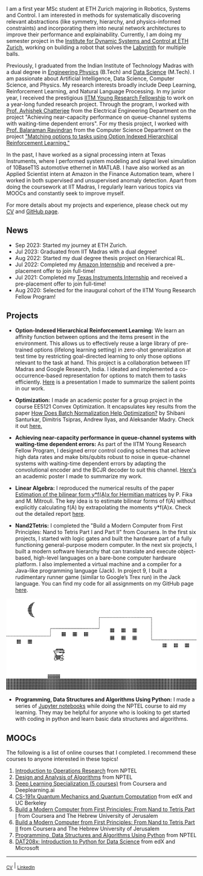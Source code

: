 
I am a first year MSc student at ETH Zurich majoring in Robotics, Systems and Control. I am interested in methods for systematically discovering relevant abstractions (like symmetry, hierarchy, and physics-informed constraints) and incorporating them into neural network architectures to improve their performance and explainability. Currently, I am doing my semester project in the [Institute for Dynamic Systems and Control at ETH Zurich](https://idsc.ethz.ch/), working on building a robot that solves the [Labyrinth](https://en.wikipedia.org/wiki/Labyrinth_(marble_game)) for multiple balls.

Previously, I graduated from the Indian Institute of Technology Madras with a dual degree in [Engineering Physics](https://physics.iitm.ac.in/program/3) (B.Tech) and [Data Science](https://ioe.iitm.ac.in/program/data-science/) (M.Tech). I am passionate about Artificial Intelligence, Data Science, Computer Science, and Physics. My research interests broadly include Deep Learning, Reinforcement Learning, and Natural Language Processing. In my junior year, I received the prestigious [IITM Young Research Fellowship](https://yrf.iitm.ac.in/) to work on a year-long funded research project. Through the program, I worked with [Prof. Avhishek Chatterjee](https://sites.google.com/site/avhishek1984/) from the Electrical Engineering Department on the project "Achieving near-capacity performance on queue-channel systems with waiting-time dependent errors". For my thesis project, I worked with [Prof. Balaraman Ravindran](http://www.cse.iitm.ac.in/~ravi/) from the Computer Science Department on the project ["Matching options to tasks using Option Indexed Hierarchical Reinforcement Learning."](https://dl.acm.org/doi/abs/10.5555/3545946.3599025)

In the past, I have worked as a signal processing intern at Texas Instruments, where I performed system modeling and signal level simulation of 10BaseT1S automotive ethernet in MATLAB. I have also worked as an Applied Scientist intern at Amazon in the Finance Automation team, where I worked in both supervised and unsupervised anomaly detection. Apart from doing the coursework at IIT Madras, I regularly learn various topics via MOOCs and constantly seek to improve myself. 

For more details about my projects and experience, please check out my [CV](Aniruddha_CV.pdf) and [GitHub page](https://github.com/s-aniruddha).


## News

* Sep 2023: Started my journey at ETH Zurich.
* Jul 2023: Graduated from IIT Madras with a dual degree!
* Aug 2022: Started my dual degree thesis project on Hierarchical RL.
* Jul 2022: Completed my [Amazon Internship](amazon_internship_letter.pdf) and received a pre-placement offer to join full-time!
* Jul 2021: Completed my [Texas Instruments Internship](TI_Internship_letter.pdf) and received a pre-placement offer to join full-time!
* Aug 2020: Selected for the inaugural cohort of the IITM Young Research Fellow Program!

## Projects

* **Option-Indexed Hierarchical Reinforcement Learning:** We learn an affinity function between options and the items present in the environment. This allows us to effectively reuse a large library of pre-trained options (lifelong learning setting) in zero-shot generalization at test time by restricting goal-directed learning to only those options relevant to the task at hand. This project is a collaboration between IIT Madras and Google Research, India. 
I ideated and implemented a co-occurrence-based representation for options to match them to tasks efficiently. [Here](https://github.com/s-aniruddha/Option-Indexed-Hierarchical-RL) is a presentation I made to summarize the salient points in our work.

* **Optimization:**  I made an academic poster for a group project in the course EE5121 Convex Optimization. It encapsulates key results from the paper [How Does Batch Normalization Help Optimization?](https://papers.nips.cc/paper/2018/hash/905056c1ac1dad141560467e0a99e1cf-Abstract.html) by Shibani Santurkar, Dimitris Tsipras, Andrew Ilyas, and Aleksander Madry. Check it out [here.](https://github.com/s-aniruddha/EE5121-Optimization-Project)

* **Achieving near-capacity performance in queue-channel systems with waiting-time dependent errors:** As part of the IITM Young Research Fellow Program, I designed error control coding schemes that achieve high data rates and make bits/qubits robust to noise in queue-channel systems with waiting-time dependent errors by adapting the convolutional encoder and the BCJR decoder to suit this channel. [Here's](https://github.com/s-aniruddha/Young-Research-Fellow) an academic poster I made to summarize my work.

* **Linear Algebra:** I reproduced the numerical results of the paper [Estimation of the bilinear form y\*f(A)x for Hermitian matrices](https://www.sciencedirect.com/science/article/pii/S002437951500511X)
by P. Fika and M. Mitrouli. The key idea is to estimate bilinear forms of f(A) without explicitly calculating f(A) by extrapolating the moments y\*f(A)x. Check out the detailed report [here](https://github.com/s-aniruddha/EE5120-Linear-Algebra-Project).

* **Nand2Tetris:** I completed the "Build a Modern Computer from First Principles: Nand to Tetris Part I and Part II" from Coursera. In the first six projects, I started with logic gates and built the hardware part of a fully functioning general-purpose modern computer. In the next six projects, I built a modern software hierarchy that can translate and execute object-based, high-level languages on a bare-bone computer hardware platform. I also implemented a virtual machine and a compiler for a Java-like programming language (Jack). In project 9, I built a rudimentary runner game (similar to Google’s Trex run) in the Jack language. You can find my code for all assignments on my GitHub page [here](https://github.com/s-aniruddha/nand2tetris).

![Screenshot](Screenshot.png)

* **Programming, Data Structures and Algorithms Using Python:** I made a series of [Jupyter notebooks](https://github.com/s-aniruddha/Programming-Data-Structures-and-Algorithms-Using-Python-NPTEL) while doing the NPTEL course to aid my learning. They may be helpful for anyone who is looking to get started with coding in python and learn basic data structures and algorithms.



## MOOCs

The following is a list of online courses that I completed. I recommend these courses to anyone interested in these topics!

1. [Introduction to Operations Research](https://archive.nptel.ac.in/noc/Ecertificate/?q=NPTEL22MG30S4446292602079149) from NPTEL
2. [Design and Analysis of Algorithms](https://archive.nptel.ac.in/noc/Ecertificate/?q=NPTEL22CS27S43314749NPTEL2201036605) from NPTEL
3. [Deep Learning Specialization (5 courses)](https://www.coursera.org/account/accomplishments/specialization/certificate/NH6VGFBMAQPP) from Coursera and Deeplearning.ai
4. [CS-191x Quantum Mechanics and Quantum Computation](https://courses.edx.org/certificates/02497e362b344c0e8fe65c86959f256f) from edX and UC Berkeley
5. [Build a Modern Computer from First Principles: From Nand to Tetris Part I](https://www.coursera.org/account/accomplishments/certificate/C6P34Z5ZXWJN) from Coursera and The Hebrew University of Jerusalem
6. [Build a Modern Computer from First Principles: From Nand to Tetris Part II](https://www.coursera.org/account/accomplishments/certificate/RRUU4BYAR8MV) from Coursera and The Hebrew University of Jerusalem
7. [Programming, Data Structures and Algorithms Using Python](https://archive.nptel.ac.in/noc/Ecertificate/?q=NPTEL19CS40S21183254191131470) from NPTEL
8. [DAT208x: Introduction to Python for Data Science](https://courses.edx.org/certificates/c2247d8b606042ab914b75d4891499c4) from edX and Microsoft


--------------------------------------------------------------------------------------------------------------------------
<sub>[CV](Aniruddha_CV.pdf)</sub> | <sub>[LinkedIn](https://www.linkedin.com/in/aniruddha-sundararajan/)</sub> 


